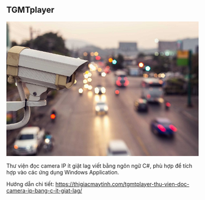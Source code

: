 ## TGMTplayer


![](cctv-road.jpg)

Thư viện đọc camera IP ít giật lag viết bằng ngôn ngữ C#, phù hợp để tích hợp vào các ứng dụng Windows Application.


Hướng dẫn chi tiết: https://thigiacmaytinh.com/tgmtplayer-thu-vien-doc-camera-ip-bang-c-it-giat-lag/